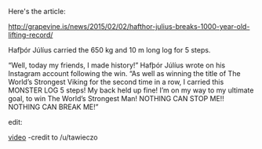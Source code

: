 Here's the article:

 http://grapevine.is/news/2015/02/02/hafthor-julius-breaks-1000-year-old-lifting-record/

Hafþór Júlíus carried the 650 kg and 10 m long log for 5 steps.


“Well, today my friends, I made history!” Hafþór Júlíus wrote on his Instagram account following the win. “As well as winning the title of The World’s Strongest Viking for the second time in a row, I carried this MONSTER LOG 5 steps! My back held up fine! I’m on my way to my ultimate goal, to win The World’s Strongest Man! NOTHING CAN STOP ME!! NOTHING CAN BREAK ME!”

edit:


[video](https://www.youtube.com/watch?v=JpUrXJNcS_8)    -credit to /u/tawieczo